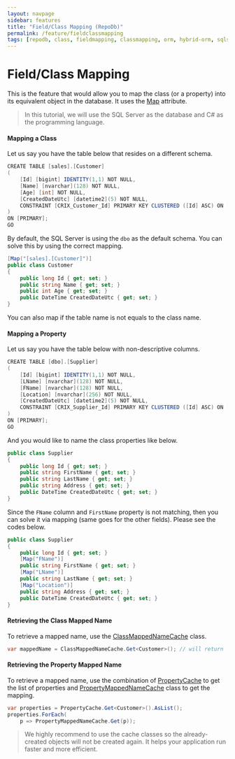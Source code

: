 ```yaml
---
layout: navpage
sidebar: features
title: "Field/Class Mapping (RepoDb)"
permalink: /feature/fieldclassmapping
tags: [repodb, class, fieldmapping, classmapping, orm, hybrid-orm, sqlserver, sqlite, mysql, postgresql]
---
```


# Field/Class Mapping

This is the feature that would allow you to map the class (or a property) into its equivalent object in the database. It uses the [Map](/attribute/map) attribute.

> In this tutorial, we will use the SQL Server as the database and C# as the programming language.

#### Mapping a Class

Let us say you have the table below that resides on a different schema.

```csharp
CREATE TABLE [sales].[Customer]
(
	[Id] [bigint] IDENTITY(1,1) NOT NULL,
	[Name] [nvarchar](128) NOT NULL,
	[Age] [int] NOT NULL,
	[CreatedDateUtc] [datetime2](5) NOT NULL,
	CONSTRAINT [CRIX_Customer_Id] PRIMARY KEY CLUSTERED ([Id] ASC) ON [PRIMARY]
)
ON [PRIMARY];
GO
```

By default, the SQL Server is using the `dbo` as the default schema. You can solve this by using the correct mapping.

```csharp
[Map("[sales].[Customer]")]
public class Customer
{
    public long Id { get; set; }
    public string Name { get; set; }
    public int Age { get; set; }
    public DateTime CreatedDateUtc { get; set; }
}
```

You can also map if the table name is not equals to the class name.

#### Mapping a Property

Let us say you have the table below with non-descriptive columns.

```csharp
CREATE TABLE [dbo].[Supplier]
(
	[Id] [bigint] IDENTITY(1,1) NOT NULL,
	[LName] [nvarchar](128) NOT NULL,
	[FName] [nvarchar](128) NOT NULL,
	[Location] [nvarchar](256) NOT NULL,
	[CreatedDateUtc] [datetime2](5) NOT NULL,
	CONSTRAINT [CRIX_Supplier_Id] PRIMARY KEY CLUSTERED ([Id] ASC) ON [PRIMARY]
)
ON [PRIMARY];
GO
```

And you would like to name the class properties like below.

```csharp
public class Supplier
{
    public long Id { get; set; }
    public string FirstName { get; set; }
    public string LastName { get; set; }
    public string Address { get; set; }
    public DateTime CreatedDateUtc { get; set; }
}
```

Since the `FName` column and `FirstName` property is not matching, then you can solve it via mapping (same goes for the other fields). Please see the codes below.

```csharp
public class Supplier
{
    public long Id { get; set; }
    [Map("FName")]
    public string FirstName { get; set; }
    [Map("LName")]
    public string LastName { get; set; }
    [Map("Location")]
    public string Address { get; set; }
    public DateTime CreatedDateUtc { get; set; }
}
```

#### Retrieving the Class Mapped Name

To retrieve a mapped name, use the [ClassMappedNameCache](/cacher/classmappednamecache) class.

```csharp
var mappedName = ClassMappedNameCache.Get<Customer>(); // will return '[sales].[Customer]' rather than 'Customer'
```

#### Retrieving the Property Mapped Name

To retrieve a mapped name, use the combination of [PropertyCache](/cacher/propertycache) to get the list of properties and [PropertyMappedNameCache](/cacher/propertymappednamecache) class to get the mapping.

```csharp
var properties = PropertyCache.Get<Customer>().AsList();
properties.ForEach(
    p => PropertyMappedNameCache.Get(p)); 
```

> We highly recommend to use the cache classes so the already-created objects will not be created again. It helps your application run faster and more efficient.